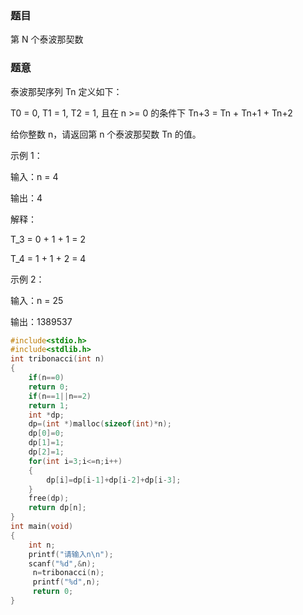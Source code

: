 ### 题目
第 N 个泰波那契数

### 题意
泰波那契序列 Tn 定义如下： 

T0 = 0, T1 = 1, T2 = 1, 且在 n >= 0 的条件下 Tn+3 = Tn + Tn+1 + Tn+2

给你整数 n，请返回第 n 个泰波那契数 Tn 的值。

示例 1：

输入：n = 4

输出：4

解释：

T_3 = 0 + 1 + 1 = 2

T_4 = 1 + 1 + 2 = 4

示例 2：

输入：n = 25

输出：1389537

~~~ c
#include<stdio.h>
#include<stdlib.h>
int tribonacci(int n)
{
	if(n==0)
	return 0;
	if(n==1||n==2)
	return 1;
	int *dp;
	dp=(int *)malloc(sizeof(int)*n);
	dp[0]=0;
	dp[1]=1;
	dp[2]=1;
	for(int i=3;i<=n;i++)
	{
		dp[i]=dp[i-1]+dp[i-2]+dp[i-3];
	}
	free(dp);
	return dp[n];
}
int main(void)
{
	int n;
	printf("请输入n\n");
	scanf("%d",&n);
	 n=tribonacci(n);
	 printf("%d",n);
	 return 0;
}
~~~

